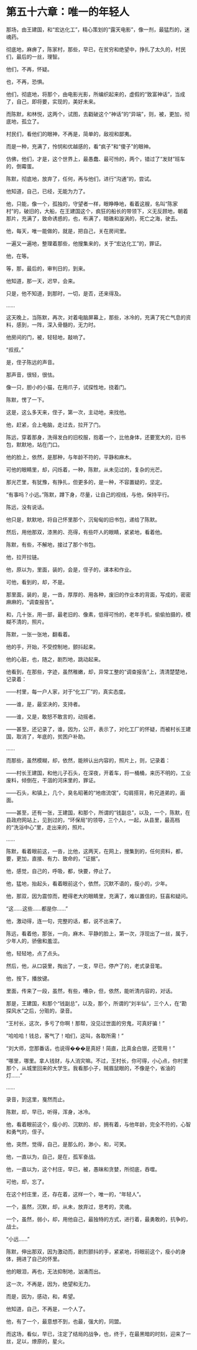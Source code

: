 # 第五十六章：唯一的年轻人

那场，由王建国，和“宏达化工”，精心策划的“露天电影”，像一剂，最猛烈的，迷魂药。

彻底地，麻痹了，陈家村，那些，早已，在贫穷和绝望中，挣扎了太久的，村民们，最后的一丝，理智。

他们，不再，怀疑。

也，不再，恐惧。

他们，彻底地，将那个，由电影光影，所编织起来的，虚假的“致富神话”，当成了，自己，即将要，实现的，美好未来。

而陈默，和林悦，这两个，试图，去戳破这个“神话”的“异端”，则，被，更加，彻底地，孤立了。

村民们，看他们的眼神，不再是，简单的，敌视和鄙夷。

而是一种，充满了，怜悯和优越感的，看“疯子”和“傻子”的眼神。

仿佛，他们，才是，这个世界上，最愚蠢、最可怜的，两个，错过了“发财”班车的，倒霉蛋。

陈默，彻底地，放弃了，任何，再与他们，进行“沟通”的，尝试。

他知道，自己，已经，无能为力了。

他，只能，像一个，孤独的，守望者一样，眼睁睁地，看着这艘，名叫“陈家村”的，破旧的，大船，在王建国这个，疯狂的船长的带领下，义无反顾地，朝着那片，充满了，致命诱惑的，也，布满了，暗礁和漩涡的，死亡之海，驶去。

他，每天，唯一能做的，就是，把自己，关在房间里。

一遍又一遍地，整理着那些，他搜集来的，关于“宏达化工”的，罪证。

他，在等。

等，那，最后的，审判日的，到来。

他知道，那一天，迟早，会来。

只是，他不知道，到那时，一切，是否，还来得及。

……

这天晚上，当陈默，再次，对着电脑屏幕上，那些，冰冷的，充满了死亡气息的资料，感到，一阵，深入骨髓的，无力时。

他房间的门，被，轻轻地，敲响了。

“叔叔。”

是，侄子陈远的声音。

那声音，很轻，很怯。

像一只，胆小的小猫，在用爪子，试探性地，挠着门。

陈默，愣了一下。

这是，这么多天来，侄子，第一次，主动地，来找他。

他，赶紧，合上电脑，走过去，拉开了门。

陈远，穿着那身，洗得发白的旧校服，抱着一个，比他身体，还要宽大的，旧书包，默默地，站在门口。

他的脸上，依然，是那种，与年龄不符的，平静和麻木。

可他的眼睛里，却，闪烁着，一种，陈默，从未见过的，复杂的光芒。

那光芒里，有犹豫，有挣扎，但更多的，是一种，不容置疑的，坚定。

“有事吗？小远。”陈默，蹲下身，尽量，让自己的视线，与他，保持平行。

陈远，没有说话。

他只是，默默地，将自己怀里那个，沉甸甸的旧书包，递给了陈默。

然后，用他那双，漆黑的、亮得，有些吓人的眼睛，紧紧地，看着他。

陈默，有些，不解地，接过了那个书包。

他，拉开拉链。

他，原以为，里面，装的，会是，侄子的，课本和作业。

可他，看到的，却，不是。

那里面，装的，是，一沓，厚厚的、用各种，废旧的作业本的背面，写成的，密密麻麻的，“调查报告”。

和，几十张，用一部，最老旧的、像素，低得可怜的，老年手机，偷偷拍摄的，模糊不清的，照片。

陈默，一张一张地，翻看着。

他的手，开始，不受控制地，颤抖起来。

他的心脏，也，随之，剧烈地，跳动起来。

他看到，在那些，字迹，虽然稚嫩，却，异常工整的“调查报告”上，清清楚楚地，记录着：

——村里，每一户人家，对于“化工厂”的，真实态度。

——谁，是，最坚决的，支持者。

——谁，又是，敢怒不敢言的，动摇者。

——甚至，还记录了，谁，因为，公开，表示了，对化工厂的怀疑，而被村长王建国，取消了，年底的，贫困户补助。

……

而那些，虽然模糊，却，依然，能辨认出内容的，照片上，则，记录着：

——村长王建国，和他儿子石头，在深夜，开着车，将一桶桶，来历不明的，工业废料，倾倒在，干涸的河床里的，罪证。

——石头，和镇上，几个，臭名昭著的“地痞流氓”，勾肩搭背，称兄道弟的，画面。

——甚至，还有一张，王建国，和那个，所谓的“钱副总”，以及，一个，陈默，在县政府网站上，见到过的，“环保局”的领导，三个人，一起，从县里，最高档的“洗浴中心”里，走出来的，照片。

……

陈默，看着眼前这，一沓，比他，这两天，在网上，搜集到的，任何资料，都，要，更加，直接、有力、致命的，“证据”。

他，感觉，自己的，呼吸，都，快要，停止了。

他，猛地，抬起头，看着眼前这个，依然，沉默不语的，瘦小的，少年。

他，那双，因为震惊而，瞪得老大的眼睛里，充满了，难以置信的，狂喜和疑问。

“这……这些……都是你……”

他，激动得，连一句，完整的话，都，说不出来了。

陈远，看着他，那张，一向，麻木、平静的脸上，第一次，浮现出了一丝，属于，少年人的，骄傲和羞涩。

他，轻轻地，点了点头。

然后，他，从口袋里，掏出了，一支，早已，停产了的，老式录音笔。

他，按下，播放键。

里面，传来了一段，虽然，有些，嘈杂，但，依然，能听清内容的，对话。

那是，王建国，和那个“钱副总”，以及，那个，所谓的“刘半仙”，三个人，在“勘探风水”之后，分赃的，录音。

“王村长，这次，多亏了你啊！那帮，没见过世面的穷鬼，可真好骗！”

“哈哈哈！钱总，客气了！咱们，这叫，各取所需！”

“刘大师，您那番话，也说得���是真好！简直，比真金白银，还管用！”

“哪里，哪里。拿人钱财，与人消灾嘛。不过，王村长，你可得，小心点，你村里那个，从城里回来的大学生。我看那小子，贼眉鼠眼的，不像是个，省油的灯……”

……

录音，到这里，戛然而止。

陈默，却，早已，听得，浑身，冰冷。

他，看着眼前这个，瘦小的、沉默的、却，拥有着，与他年龄，完全不符的，心智和勇气的，侄子。

他，突然，觉得，自己，是那么的，渺小，和，可笑。

他，一直以为，自己，是在，孤军奋战。

他，一直以为，这个村庄，早已，被，愚昧和贪婪，所彻底，吞噬。

可他，却，忘了。

在这个村庄里，还，存在着，这样一个，唯一的，“年轻人”。

一个，虽然，沉默，却，从未，放弃过，思考的，灵魂。

一个，虽然，弱小，却，用他自己，最独特的方式，进行着，最勇敢的，抗争的，战士。

“小远……”

陈默，伸出那双，因为激动而，剧烈颤抖的手，紧紧地，将眼前这个，瘦小的身体，拥进了自己的怀里。

他的眼泪，再也，无法抑制地，汹涌而出。

这一次，不再是，因为，绝望和无力。

而是，因为，感动，和，希望。

他知道，自己，不再是，一个人了。

他，有了一个，最意想不到，也最，强大的，同盟。

而这场，看似，早已，注定了结局的战争，也，终于，在最黑暗的时刻，迎来了一丝，足以，燎原的，星火。